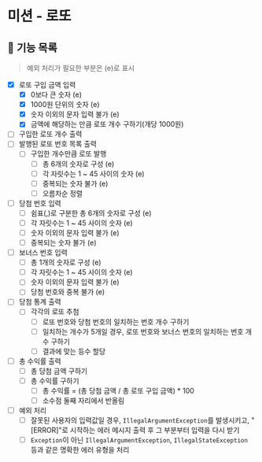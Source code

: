 # 미션 - 로또

## 📌 기능 목록

> 예외 처리가 필요한 부분은 (e)로 표시

- [x] 로또 구입 금액 입력
    - [x] 0보다 큰 숫자 (e)
    - [x] 1000원 단위의 숫자 (e)
    - [x] 숫자 이외의 문자 입력 불가 (e)
    - [x] 금액에 해당하는 만큼 로또 개수 구하기(개당 1000원)
- [ ] 구입한 로또 개수 출력
- [ ] 발행된 로또 번호 목록 출력
    - [ ] 구입한 개수만큼 로또 발행
        - [ ] 총 6개의 숫자로 구성 (e)
        - [ ] 각 자릿수는 1 ~ 45 사이의 숫자 (e)
        - [ ] 중복되는 숫자 불가 (e)
        - [ ] 오름차순 정렬
- [ ] 당첨 번호 입력
    - [ ] 쉼표(,)로 구분한 총 6개의 숫자로 구성 (e)
    - [ ] 각 자릿수는 1 ~ 45 사이의 숫자 (e)
    - [ ] 숫자 이외의 문자 입력 불가 (e)
    - [ ] 중복되는 숫자 불가 (e)
- [ ] 보너스 번호 입력
    - [ ] 총 1개의 숫자로 구성 (e)
    - [ ] 각 자릿수는 1 ~ 45 사이의 숫자 (e)
    - [ ] 숫자 이외의 문자 입력 불가 (e)
    - [ ] 당첨 번호와 중복 불가 (e)
- [ ] 당첨 통계 출력
    - [ ] 각각의 로또 추첨
        - [ ] 로또 번호와 당첨 번호의 일치하는 번호 개수 구하기
        - [ ] 일치하는 개수가 5개일 경우, 로또 번호와 보너스 번호의 일치하는 번호 개수 구하기
        - [ ] 결과에 맞는 등수 할당
- [ ] 총 수익률 출력
    - [ ] 총 당첨 금액 구하기
    - [ ] 총 수익률 구하기
        - [ ] 총 수익률 = (총 당첨 금액 / 총 로또 구입 금액) * 100
        - [ ] 소수점 둘째 자리에서 반올림
- [ ] 예외 처리
    - [ ] 잘못된 사용자의 입력값일 경우, `IllegalArgumentException`를 발생시키고, "[ERROR]"로 시작하는 에러 메시지 출력 후 그 부분부터 입력을 다시 받기
    - [ ] `Exception`이 아닌 `IllegalArgumentException`, `IllegalStateException` 등과 같은 명확한 에러 유형을 처리
